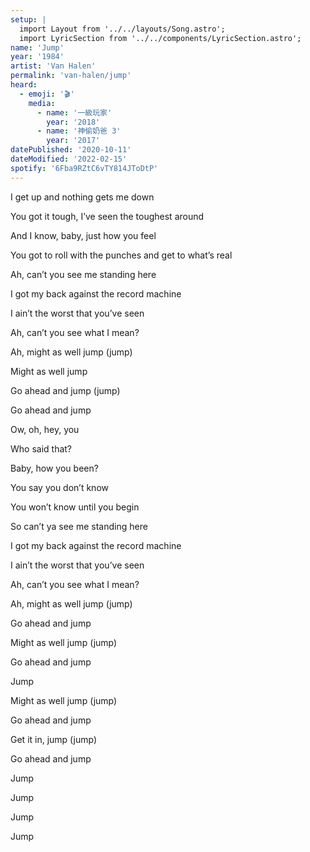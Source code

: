 ```yaml
---
setup: |
  import Layout from '../../layouts/Song.astro';
  import LyricSection from '../../components/LyricSection.astro';
name: 'Jump'
year: '1984'
artist: 'Van Halen'
permalink: 'van-halen/jump'
heard:
  - emoji: '🎬'
    media:
      - name: '一級玩家'
        year: '2018'
      - name: '神偷奶爸 3'
        year: '2017'
datePublished: '2020-10-11'
dateModified: '2022-02-15'
spotify: '6Fba9RZtC6vTY814JToDtP'
---
```


<LyricSection>

I get up and nothing gets me down

You got it tough, I&rsquo;ve seen the toughest around

And I know, baby, just how you feel

You got to roll with the punches and get to what&rsquo;s real

</LyricSection>

<LyricSection>

Ah, can&rsquo;t you see me standing here

I got my back against the record machine

I ain&rsquo;t the worst that you&rsquo;ve seen

Ah, can&rsquo;t you see what I mean?

</LyricSection>

<LyricSection>

Ah, might as well jump (jump)

Might as well jump

Go ahead and jump (jump)

Go ahead and jump

Ow, oh, hey, you

Who said that?

Baby, how you been?

You say you don&rsquo;t know

You won&rsquo;t know until you begin

</LyricSection>

<LyricSection>

So can&rsquo;t ya see me standing here

I got my back against the record machine

I ain&rsquo;t the worst that you&rsquo;ve seen

Ah, can&rsquo;t you see what I mean?

</LyricSection>

<LyricSection>

Ah, might as well jump (jump)

Go ahead and jump

Might as well jump (jump)

Go ahead and jump

Jump


</LyricSection>

<LyricSection>

Might as well jump (jump)

Go ahead and jump

Get it in, jump (jump)

Go ahead and jump

Jump

Jump

Jump

Jump

</LyricSection>
